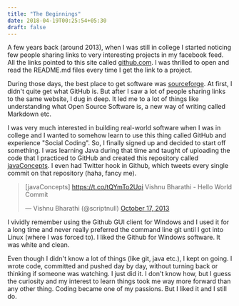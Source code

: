 ```yaml
---
title: "The Beginnings"
date: 2018-04-19T00:25:54+05:30
draft: false
---
```


A few years back (around 2013), when I was still in college I started noticing few people sharing links to very interesting projects in my facebook feed. All the links pointed to this site called [github.com](https://github.com). I was thrilled to open and read the README.md files every time I get the link to a project.

During those days, the best place to get software was [sourceforge](https://sourceforge.net/). At first, I didn't quite get what GitHub is. But after I saw a lot of people sharing links to the same website, I dug in deep. It led me to a lot of things like understanding what Open Source Software is, a new way of writing called Markdown etc.

I was very much interested in building real-world software when I was in college and I wanted to somehow learn to use this thing called GitHub and experience "Social Coding". So, I finally signed up and decided to start off something. I was learning Java during that time and taught of uploading the code that I practiced to GitHub and created this repository called [javaConcepts](https://github.com/scriptnull/javaConcepts). I even had Twitter hook in Github, which tweets every single commit on that repository (haha, fancy me).

<blockquote class="twitter-tweet" data-lang="en"><p lang="en" dir="ltr">[javaConcepts] <a href="https://t.co/tQYmTo2Uqi">https://t.co/tQYmTo2Uqi</a> Vishnu Bharathi - Hello World Commit</p>&mdash; Vishnu Bharathi (@scriptnull) <a href="https://twitter.com/scriptnull/status/390886649275887617?ref_src=twsrc%5Etfw">October 17, 2013</a></blockquote>
<script async src="https://platform.twitter.com/widgets.js" charset="utf-8"></script>

I vividly remember using the Github GUI client for Windows and I used it for a long time and never really preferred the command line git until I got into Linux (where I was forced to). I liked the Github for Windows software. It was white and clean.

Even though I didn't know a lot of things (like git, java etc.), I kept on going. I wrote code, committed and pushed day by day, without turning back or thinking if someone was watching. I just did it. I don't know how, but I guess the curiosity and my interest to learn things took me way more forward than any other thing. Coding became one of my passions. But I liked it and I still do.
